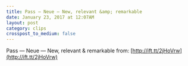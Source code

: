```yaml
---
title: Pass — Neue — New, relevant &amp; remarkable
date: January 23, 2017 at 12:07AM
layout: post
category: clips
crosspost_to_medium: false
---
```

Pass — Neue — New, relevant &amp; remarkable
from: [http://ift.tt/2jHoVrw](http://ift.tt/2jHoVrw)
